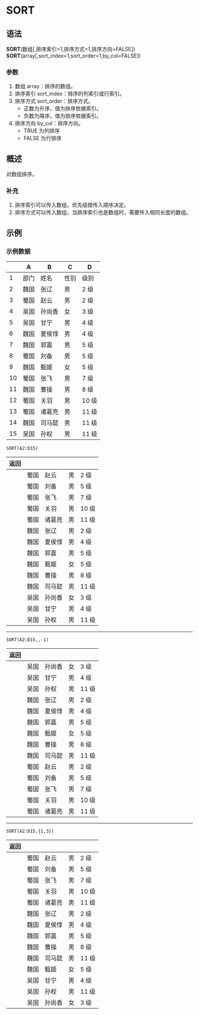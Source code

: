 # SORT

## 语法

**SORT**(数组[,排序索引=1,排序方式=1,排序方向=FALSE])  
**SORT**(array[,sort_index=1,sort_order=1,by_col=FALSE])

### 参数

1. 数组 array：排序的数组。
2. 排序索引 sort_index：排序的列索引或行索引。
3. 排序方式 sort_order：排序方式。
    - 正数为升序，值为排序依据索引。
    - 负数为降序，值为排序依据索引。
4. 排序方向 by_col：排序方向。
    - TRUE 为列排序
    - FALSE 为行排序

## 概述

对数组排序。

### 补充

1. 排序索引可以传入数组，优先级按传入顺序决定。
2. 排序方式可以传入数组，当排序索引也是数组时，需要传入相同长度的数组。

## 示例

### 示例数据

|     | A    | B      | C    | D     |
| --- | ---- | ------ | ---- | ----- |
| 1   | 部门 | 姓名   | 性别 | 级别  |
| 2   | 魏国 | 张辽   | 男   | 2 级  |
| 3   | 蜀国 | 赵云   | 男   | 2 级  |
| 4   | 吴国 | 孙尚香 | 女   | 3 级  |
| 5   | 吴国 | 甘宁   | 男   | 4 级  |
| 6   | 魏国 | 夏侯惇 | 男   | 4 级  |
| 7   | 魏国 | 郭嘉   | 男   | 5 级  |
| 8   | 蜀国 | 刘备   | 男   | 5 级  |
| 9   | 魏国 | 甄姬   | 女   | 5 级  |
| 10  | 蜀国 | 张飞   | 男   | 7 级  |
| 11  | 魏国 | 曹操   | 男   | 8 级  |
| 12  | 蜀国 | 关羽   | 男   | 10 级 |
| 13  | 蜀国 | 诸葛亮 | 男   | 11 级 |
| 14  | 魏国 | 司马懿 | 男   | 11 级 |
| 15  | 吴国 | 孙权   | 男   | 11 级 |

```excel
SORT(A2:D15)
```

| 返回 |      |        |     |       |
| ---- | ---- | ------ | --- | ----- |
|      | 蜀国 | 赵云   | 男  | 2 级  |
|      | 蜀国 | 刘备   | 男  | 5 级  |
|      | 蜀国 | 张飞   | 男  | 7 级  |
|      | 蜀国 | 关羽   | 男  | 10 级 |
|      | 蜀国 | 诸葛亮 | 男  | 11 级 |
|      | 魏国 | 张辽   | 男  | 2 级  |
|      | 魏国 | 夏侯惇 | 男  | 4 级  |
|      | 魏国 | 郭嘉   | 男  | 5 级  |
|      | 魏国 | 甄姬   | 女  | 5 级  |
|      | 魏国 | 曹操   | 男  | 8 级  |
|      | 魏国 | 司马懿 | 男  | 11 级 |
|      | 吴国 | 孙尚香 | 女  | 3 级  |
|      | 吴国 | 甘宁   | 男  | 4 级  |
|      | 吴国 | 孙权   | 男  | 11 级 |

---

```excel
SORT(A2:D15,,-1)
```

| 返回 |      |        |     |       |
| ---- | ---- | ------ | --- | ----- |
|      | 吴国 | 孙尚香 | 女  | 3 级  |
|      | 吴国 | 甘宁   | 男  | 4 级  |
|      | 吴国 | 孙权   | 男  | 11 级 |
|      | 魏国 | 张辽   | 男  | 2 级  |
|      | 魏国 | 夏侯惇 | 男  | 4 级  |
|      | 魏国 | 郭嘉   | 男  | 5 级  |
|      | 魏国 | 甄姬   | 女  | 5 级  |
|      | 魏国 | 曹操   | 男  | 8 级  |
|      | 魏国 | 司马懿 | 男  | 11 级 |
|      | 蜀国 | 赵云   | 男  | 2 级  |
|      | 蜀国 | 刘备   | 男  | 5 级  |
|      | 蜀国 | 张飞   | 男  | 7 级  |
|      | 蜀国 | 关羽   | 男  | 10 级 |
|      | 蜀国 | 诸葛亮 | 男  | 11 级 |

---

```excel
SORT(A2:D15,{1,3})
```

| 返回 |      |        |     |       |
| ---- | ---- | ------ | --- | ----- |
|      | 蜀国 | 赵云   | 男  | 2 级  |
|      | 蜀国 | 刘备   | 男  | 5 级  |
|      | 蜀国 | 张飞   | 男  | 7 级  |
|      | 蜀国 | 关羽   | 男  | 10 级 |
|      | 蜀国 | 诸葛亮 | 男  | 11 级 |
|      | 魏国 | 张辽   | 男  | 2 级  |
|      | 魏国 | 夏侯惇 | 男  | 4 级  |
|      | 魏国 | 郭嘉   | 男  | 5 级  |
|      | 魏国 | 曹操   | 男  | 8 级  |
|      | 魏国 | 司马懿 | 男  | 11 级 |
|      | 魏国 | 甄姬   | 女  | 5 级  |
|      | 吴国 | 甘宁   | 男  | 4 级  |
|      | 吴国 | 孙权   | 男  | 11 级 |
|      | 吴国 | 孙尚香 | 女  | 3 级  |

